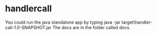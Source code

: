 # handlercall
You could run the java standalone app by typing java -jar target\handler-call-1.0-SNAPSHOT.jar
The docs are in the folder called docs.
